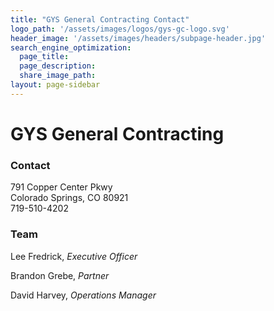 ```yaml
---
title: "GYS General Contracting Contact"
logo_path: '/assets/images/logos/gys-gc-logo.svg'
header_image: '/assets/images/headers/subpage-header.jpg'
search_engine_optimization:
  page_title:
  page_description:
  share_image_path:
layout: page-sidebar
---
```


# GYS General Contracting

### Contact

791 Copper Center Pkwy<br>Colorado Springs, CO 80921<br>719-510-4202

### Team

Lee Fredrick, *Executive Officer*

Brandon Grebe,&nbsp;*Partner*

David Harvey, *Operations Manager*

&nbsp;